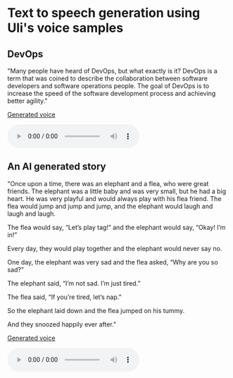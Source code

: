 # Text to speech generation using Uli's voice samples


## DevOps
"Many people have heard of DevOps, but what exactly is it? DevOps is a term that was coined to describe the collaboration between software developers and software operations people. The goal of DevOps is to increase the speed of the software development process and achieving better agility."

[Generated voice](ulidevops.wav)

<audio controls>
  <source src="ulidevops.ogg" type="audio/ogg">
Your browser does not support the audio element.
</audio>

## An AI generated story

"Once upon a time, there was an elephant and a flea, who were great friends. The elephant was a little baby and was very small, but he had a big heart. He was very playful and would always play with his flea friend. The flea would jump and jump and jump, and the elephant would laugh and laugh and laugh.

The flea would say, “Let’s play tag!” and the elephant would say, “Okay! I’m in!”

Every day, they would play together and the elephant would never say no.

One day, the elephant was very sad and the flea asked, “Why are you so sad?”

The elephant said, “I’m not sad. I’m just tired.”

The flea said, “If you’re tired, let’s nap.”

So the elephant laid down and the flea jumped on his tummy.

And they snoozed happily ever after."

[Generated voice](aistory.wav)

<audio controls>
  <source src="aistory.ogg" type="audio/ogg">
Your browser does not support the audio element.
</audio>